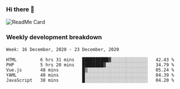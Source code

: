 ### Hi there 👋

<!--
**itzcy/itzcy** is a ✨ _special_ ✨ repository because its `README.md` (this file) appears on your GitHub profile.

Here are some ideas to get you started:

- 🔭 I’m currently working on ...
- 🌱 I’m currently learning ...
- 👯 I’m looking to collaborate on ...
- 🤔 I’m looking for help with ...
- 💬 Ask me about ...
- 📫 How to reach me: ...
- 😄 Pronouns: ...
- ⚡ Fun fact: ...
-->
![ReadMe Card](https://github-readme-stats.vercel.app/api?username=itzcy&show_icons=true&title_color=2d3198&icon_color=797cb8&text_color=24292e&bg_color=f6f8fa)

### Weekly development breakdown
<!--START_SECTION:waka-->
```text
Week: 16 December, 2020 - 23 December, 2020

HTML         6 hrs 31 mins   ██████████▓░░░░░░░░░░░░░░   42.43 % 
PHP          5 hrs 20 mins   ████████▓░░░░░░░░░░░░░░░░   34.79 % 
Vue.js       48 mins         █▒░░░░░░░░░░░░░░░░░░░░░░░   05.24 % 
YAML         40 mins         █░░░░░░░░░░░░░░░░░░░░░░░░   04.39 % 
JavaScript   38 mins         █░░░░░░░░░░░░░░░░░░░░░░░░   04.20 % 
```
<!--END_SECTION:waka-->
